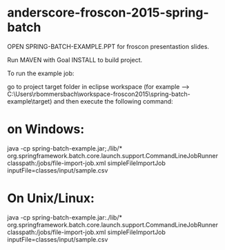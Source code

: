 # anderscore-froscon-2015-spring-batch

OPEN SPRING-BATCH-EXAMPLE.PPT for froscon presentastion slides.

Run MAVEN with Goal INSTALL to build project.

To run the example job:

go to project target folder in eclipse workspace (for example --> C:\Users\rbommersbach\workspace-froscon2015\spring-batch-example\target)
and then execute the following command:

# on Windows:
java -cp spring-batch-example.jar;./lib/* org.springframework.batch.core.launch.support.CommandLineJobRunner classpath:/jobs/file-import-job.xml simpleFileImportJob inputFile=classes/input/sample.csv

# On Unix/Linux:
java -cp spring-batch-example.jar:./lib/* org.springframework.batch.core.launch.support.CommandLineJobRunner classpath:/jobs/file-import-job.xml simpleFileImportJob inputFile=classes/input/sample.csv
